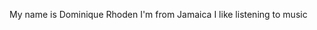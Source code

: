 My name is Dominique Rhoden
I'm from Jamaica
I like listening to music

<!---
DominiqueRhoden/DominiqueRhoden is a ✨ special ✨ repository because its `README.md` (this file) appears on your GitHub profile.
You can click the Preview link to take a look at your changes.
--->
